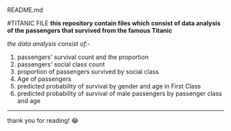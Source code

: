 README.md

#TITANIC FILE
**this repository contain files which consist of data analysis of the passengers that survived from the famous Titanic**

*the data analysis consist of:-*
1. passengers' survival count and the proportion
2. passengers' social class count
3. proportion of passengers survived by social class
4. Age of passengers
5. predicted probability of survival by gender and age in First Class
6. predicted probability of survival of male passengers by passenger class and age

__________________________________________________________________________________________

thank you for reading! :joy:
